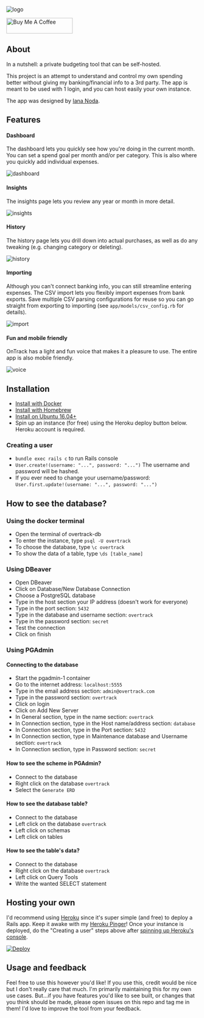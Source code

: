![logo](./app/assets/images/readme/logo.png)

<a href="https://www.buymeacoffee.com/inoda" target="_blank"><img src="https://cdn.buymeacoffee.com/buttons/default-orange.png" alt="Buy Me A Coffee" height="41" width="174"></a>

## About

In a nutshell: a private budgeting tool that can be self-hosted.

This project is an attempt to understand and control my own
spending better without giving my banking/financial info
to a 3rd party. The app is meant to be used with 1 login, and
you can host easily your own instance.

The app was designed by [Iana Noda](https://iananoda.com).

## Features

#### Dashboard
The dashboard lets you quickly see how you're doing in the current month.
You can set a spend goal per month and/or per category. This
is also where you quickly add individual expenses.

![dashboard](./app/assets/images/readme/dashboard.png)

#### Insights
The insights page lets you review any year or month in more
detail.

![insights](./app/assets/images/readme/insights.png)

#### History
The history page lets you drill down into actual purchases,
as well as do any tweaking (e.g. changing category or deleting).

![history](./app/assets/images/readme/history.png)

#### Importing
Although you can't connect banking info, you can still streamline entering expenses.
The CSV import lets you flexibly import expenses from bank exports. Save multiple CSV parsing
configurations for reuse so you can go straight from exporting to importing (see `app/models/csv_config.rb` for details).


![import](./app/assets/images/readme/csv_import.png)

#### Fun and mobile friendly
OnTrack has a light and fun voice that makes it a
pleasure to use. The entire app is also mobile
friendly.

![voice](./app/assets/images/readme/voice.png)

## Installation
- [Install with Docker](docs/docker_install.md)
- [Install with Homebrew](docs/homebrew_install.md)
- [Install on Ubuntu 16.04+](docs/ubuntu_install.md)
- Spin up an instance (for free) using the Heroku deploy button below. Heroku account is required.

### Creating a user
- `bundle exec rails c` to run Rails console
- `User.create!(username: "...", password: "...")` The username and password will be hashed.
- If you ever need to change your username/password: `User.first.update!(username: "...", password: "...")`

## How to see the database?

### Using the docker terminal
- Open the terminal of overtrack-db
- To enter the instance, type `psql -U overtrack`
- To choose the database, type `\c overtrack`
- To show the data of a table, type `\ds [table_name]`

### Using DBeaver
- Open DBeaver
- Click on Database/New Database Connection
- Choose a PostgreSQL database
- Type in the host section your IP address (doesn't work for everyone)
- Type in the port section: `5432`
- Type in the database and username section: `overtrack`
- Type in the password section: `secret`
- Test the connection
- Click on finish

### Using PGAdmin

#### Connecting to the database
- Start the pgadmin-1 container
- Go to the internet address: `localhost:5555`
- Type in the email address section: `admin@overtrack.com`
- Type in the password section: `overtrack`
- Click on login
- Click on Add New Server
- In General section, type in the name section: `overtrack`
- In Connection section, type in the Host name/address section: `database`
- In Connection section, type in the Port section: `5432`
- In Connection section, type in Maintenance database and Username section: `overtrack`
- In Connection section, type in Password section: `secret`

#### How to see the scheme in PGAdmin?
- Connect to the database
- Right click on the database `overtrack`
- Select the `Generate ERD`

#### How to see the database table?
- Connect to the database
- Left click on the database `overtrack`
- Left click on schemas
- Left click on tables

#### How to see the table's data?
- Connect to the database
- Right click on the database `overtrack`
- Left click on Query Tools
- Write the wanted SELECT statement

## Hosting your own
I'd recommend using [Heroku](https://heroku.com) since it's super simple (and free) to
deploy a Rails app. Keep it awake with my [Heroku Pinger](https://github.com/inoda/heroku-pinger)!
Once your instance is deployed, do the "Creating a user" steps
above after [spinning up Heroku's console](https://devcenter.heroku.com/articles/heroku-dashboard#application-overview).

[![Deploy](https://www.herokucdn.com/deploy/button.svg)](https://heroku.com/deploy?template=https://github.com/inoda/ontrack/tree/main)

## Usage and feedback
Feel free to use this however you'd like! If you use this, credit
would be nice but I don't really care that much. I'm primarily maintaining
this for my own use cases. But...if you have features you'd like to see built, or changes
that you think should be made, please open issues on this repo and tag me in them!
I'd love to improve the tool from your feedback.
